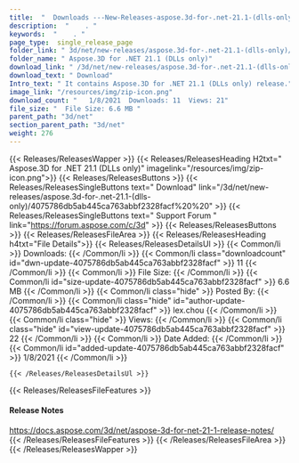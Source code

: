 ```yaml
---
title:  "  Downloads ---New-Releases-aspose.3d-for-.net-21.1-(dlls-only) . " 
description:  "    . " 
keywords:  "    . " 
page_type:  single_release_page
folder_link: " 3d/net/new-releases/aspose.3d-for-.net-21.1-(dlls-only)/"
folder_name: " Aspose.3D for .NET 21.1 (DLLs only)"
download_link: " /3d/net/new-releases/aspose.3d-for-.net-21.1-(dlls-only)/4075786db5ab445ca763abbf2328facf"
download_text: " Download"
Intro_text: " It contains Aspose.3D for .NET 21.1 (DLLs only) release."
image_link: "/resources/img/zip-icon.png"
download_count: "   1/8/2021  Downloads: 11  Views: 21"
file_size: "  File Size: 6.6 MB "
parent_path: "3d/net"
section_parent_path: "3d/net"
weight: 276
---
```


{{< Releases/ReleasesWapper >}}
  {{< Releases/ReleasesHeading H2txt=" Aspose.3D for .NET 21.1 (DLLs only)" imagelink="/resources/img/zip-icon.png">}}
  {{< Releases/ReleasesButtons >}}
    {{< Releases/ReleasesSingleButtons text=" Download" link="/3d/net/new-releases/aspose.3d-for-.net-21.1-(dlls-only)/4075786db5ab445ca763abbf2328facf%20%20" >}}
    {{< Releases/ReleasesSingleButtons text=" Support Forum " link="https://forum.aspose.com/c/3d" >}}
  {{< Releases/ReleasesButtons >}}
  {{< Releases/ReleasesFileArea >}}
    {{< Releases/ReleasesHeading h4txt="File Details">}}
    {{< Releases/ReleasesDetailsUl >}}
            {{< Common/li  >}} Downloads: {{< /Common/li >}} 
      {{< Common/li class="downloadcount" id="dwn-update-4075786db5ab445ca763abbf2328facf" >}} 11 {{< /Common/li >}} 
      {{< Common/li  >}} File Size: {{< /Common/li >}} 
      {{< Common/li id="size-update-4075786db5ab445ca763abbf2328facf" >}} 6.6 MB {{< /Common/li >}} 
      {{< Common/li  class="hide" >}} Posted By: {{< /Common/li >}} 
      {{< Common/li class="hide" id="author-update-4075786db5ab445ca763abbf2328facf" >}} lex.chou {{< /Common/li >}} 
      {{< Common/li class="hide"  >}} Views: {{< /Common/li >}} 
      {{< Common/li class="hide" id="view-update-4075786db5ab445ca763abbf2328facf" >}} 22 {{< /Common/li >}} 
      {{< Common/li  >}} Date Added: {{< /Common/li >}} 
      {{< Common/li id="added-update-4075786db5ab445ca763abbf2328facf" >}} 1/8/2021 {{< /Common/li >}} 

    {{< /Releases/ReleasesDetailsUl >}}

  {{< Releases/ReleasesFileFeatures >}}
      <h4>Release Notes</h4><div><a href="https://docs.aspose.com/3d/net/aspose-3d-for-net-21-1-release-notes/">https://docs.aspose.com/3d/net/aspose-3d-for-net-21-1-release-notes/</a></div>
  {{< /Releases/ReleasesFileFeatures >}}
 {{< /Releases/ReleasesFileArea >}}
{{< /Releases/ReleasesWapper >}}


